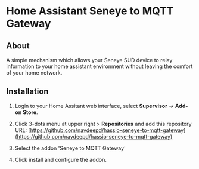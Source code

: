 # Home Assistant Seneye to MQTT Gateway

## About

A simple mechanism which allows your Seneye SUD device to relay information to your home assistant environment without leaving the comfort of your home network.

## Installation

1. Login to your Home Assitant web interface, select  **Supervisor** -> **Add-on Store**.

2. Click 3-dots menu at upper right > **Repositories** and add this repository URL: [https://github.com/navdeepd/hassio-seneye-to-mqtt-gateway](https://github.com/navdeepd/hassio-seneye-to-mqtt-gateway)

3. Select the addon 'Seneye to MQTT Gateway'

4. Click install and configure the addon.
